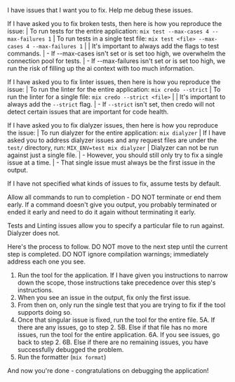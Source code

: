 I have issues that I want you to fix. Help me debug these issues.

If I have asked you to fix broken tests, then here is how you reproduce the issue:
    | To run tests for the entire application: `mix test --max-cases 4 --max-failures 1`
    | To run tests in a single test file: `mix test <file> --max-cases 4 --max-failures 1`
    | 
    | It's important to always add the flags to test commands.
    | - If --max-cases isn't set or is set too high, we overwhelm the connection pool for tests.
    | - If --max-failures isn't set or is set too high, we run the risk of filling up the ai context with too much information.

If I have asked you to fix linter issues, then here is how you reproduce the issue:
    | To run the linter for the entire application: `mix credo --strict`
    | To run the linter for a single file: `mix credo --strict <file>`
    |
    | It's important to always add the `--strict` flag.
    | - If `--strict` isn't set, then credo will not detect certain issues that are important for code health.

If I have asked you to fix dialyzer issues, then here is how you reproduce the issue:
    | To run dialyzer for the entire application: `mix dialyzer`
    | If I have asked you to address dialyzer issues and any request files are under the `test/` directory, run: `MIX_ENV=test mix dialyzer`
    | Dialyzer can not be run against just a single file.
    |  - However, you should still only try to fix a single issue at a time.
    |  - That single issue must always be the first issue in the output.

If I have not specified what kinds of issues to fix, assume tests by default.

Allow all commands to run to completion - DO NOT terminate or end them early. If a command doesn't give you output, you probably terminated or ended it early and need
to do it again without terminating it early.

Tests and Linting issues allow you to specify a particular file to run against. Dialyzer does not.

Here's the process to follow. DO NOT move to the next step until the current step is completed. DO NOT ignore compilation warnings; immediately address each one you see.
1. Run the tool for the application. If I have given you instructions to narrow down the scope, those instructions take precedence over this step's instructions.
2. When you see an issue in the output, fix only the first issue.
3. From then on, only run the single test that you are trying to fix if the tool supports doing so.
4. Once that singular issue is fixed, run the tool for the entire file.
5A. If there are any issues, go to step 2.
5B. Else if that file has no more issues, run the tool for the entire application.
6A. If you see issues, go back to step 2.
6B. Else if there are no remaining issues, you have successfully debugged the problem.
7. Run the formatter (`mix format`)

And now you're done - congratulations on debugging the application!
